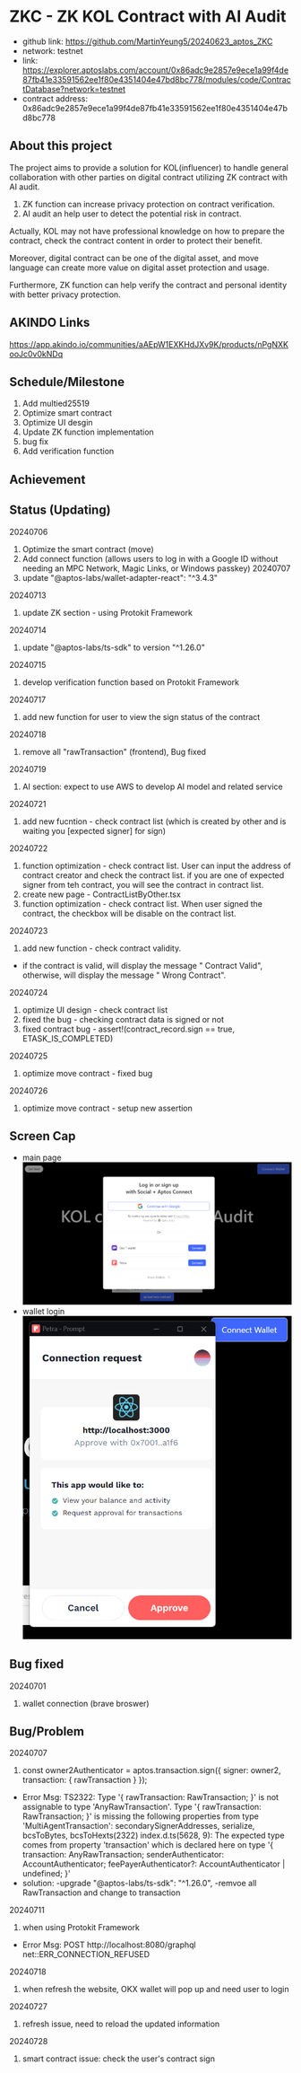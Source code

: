 # ZKC - ZK KOL Contract with AI Audit
* github link: https://github.com/MartinYeung5/20240623_aptos_ZKC
* network: testnet
* link: https://explorer.aptoslabs.com/account/0x86adc9e2857e9ece1a99f4de87fb41e33591562ee1f80e4351404e47bd8bc778/modules/code/ContractDatabase?network=testnet
* contract address: 0x86adc9e2857e9ece1a99f4de87fb41e33591562ee1f80e4351404e47bd8bc778

## About this project
The project aims to provide a solution for KOL(influencer) to handle general collaboration with other parties on digital contract utilizing ZK contract with AI audit. 

1. ZK function can increase privacy protection on contract verification.
2. AI audit an help user to detect the potential risk in contract.

Actually, KOL may not have professional knowledge on how to prepare the contract, check the contract content in order to protect their benefit. 

Moreover, digital contract can be one of the digital asset, and move language can create more value on digital asset protection and usage.

Furthermore, ZK function can help verify the contract and personal identity with better privacy protection.

## AKINDO Links
https://app.akindo.io/communities/aAEpW1EXKHdJXv9K/products/nPgNXKooJc0v0kNDq

## Schedule/Milestone
1. Add multied25519
2. Optimize smart contract
3. Optimize UI desgin
4. Update ZK function implementation
5. bug fix
6. Add verification function

## Achievement

## Status (Updating)
20240706
1. Optimize the smart contract (move)
2. Add connect function (allows users to log in with a Google ID without needing an MPC Network, Magic Links, or Windows passkey)
20240707
1. update "@aptos-labs/wallet-adapter-react": "^3.4.3"

20240713
1. update ZK section - using Protokit Framework

20240714
1. update "@aptos-labs/ts-sdk" to version "^1.26.0"

20240715
1. develop verification function based on Protokit Framework

20240717
1. add new function for user to view the sign status of the contract

20240718
1. remove all "rawTransaction" (frontend), Bug fixed

20240719
1. AI section: expect to use AWS to develop AI model and related service

20240721
1. add new fucntion - check contract list (which is created by other and is waiting you [expected signer] for sign)

20240722
1. function optimization - check contract list. User can input the address of contract creator and check the contract list. if you are one of expected signer from teh contract, you will see the contract in contract list.
2. create new page - ContractListByOther.tsx
3. function optimization - check contract list. When user signed the contract, the checkbox will be disable on the contract list.

20240723
1. add new function - check contract validity.
* if the contract is valid, will display the message " Contract Valid", otherwise, will display the message " Wrong Contract".

20240724
1. optimize UI design - check contract list
2. fixed the bug - checking contract data is signed or not
3. fixed contract bug - assert!(contract_record.sign == true, ETASK_IS_COMPLETED)

20240725
1. optimize move contract - fixed bug

20240726
1. optimize move contract - setup new assertion

## Screen Cap
* main page
![alt text](https://github.com/MartinYeung5/20240623_aptos_ZKC/blob/main/aptos_frontend/public/frontend_screencap_01.png?raw=true)
* wallet login
![alt text](https://github.com/MartinYeung5/20240623_aptos_ZKC/blob/main/aptos_frontend/public/frontend_screencap_02.png?raw=true)

## Bug fixed
20240701
1. wallet connection (brave broswer)

## Bug/Problem
20240707
1. const owner2Authenticator = aptos.transaction.sign({ signer: owner2, transaction: { rawTransaction } });
* Error Msg:
TS2322: Type '{ rawTransaction: RawTransaction; }' is not assignable to type 'AnyRawTransaction'.
  Type '{ rawTransaction: RawTransaction; }' is missing the following properties from type 'MultiAgentTransaction': secondarySignerAddresses, serialize, bcsToBytes, bcsToHexts(2322)
index.d.ts(5628, 9): The expected type comes from property 'transaction' which is declared here on type '{ transaction: AnyRawTransaction; senderAuthenticator: AccountAuthenticator; feePayerAuthenticator?: AccountAuthenticator | undefined; }'
* solution:
-upgrade "@aptos-labs/ts-sdk": "^1.26.0",
-remvoe all RawTransaction and change to transaction

20240711
1. when using Protokit Framework
* Error Msg:
POST http://localhost:8080/graphql net::ERR_CONNECTION_REFUSED

20240718
1. when refresh the website, OKX wallet will pop up and need user to login

20240727
1. refresh issue, need to reload the updated information

20240728
1. smart contract issue: check the user's contract sign
